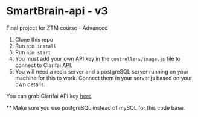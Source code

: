 # SmartBrain-api - v3
Final project for ZTM course - Advanced

1. Clone this repo
2. Run `npm install`
3. Run `npm start`
4. You must add your own API key in the `controllers/image.js` file to connect to Clarifai API.
5. You will need a redis server and a postgreSQL server running on your machine for this to work. Connect them in your server.js based on your own details.

You can grab Clarifai API key [here](https://www.clarifai.com/)

** Make sure you use postgreSQL instead of mySQL for this code base.
